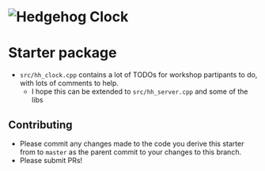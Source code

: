 # ![Hedgehog Clock](https://raw.githubusercontent.com/jda0/hedgehog/gh-pages/assets/hedgehog_clock-vert-light.svg?sanitize=true)

# Starter package

- `src/hh_clock.cpp` contains a lot of TODOs for workshop partipants to do, with lots of comments to help.
    - I hope this can be extended to `src/hh_server.cpp` and some of the libs

## Contributing

- Please commit any changes made to the code you derive this starter from to `master` as the parent commit to your changes to this branch.
- Please submit PRs!
